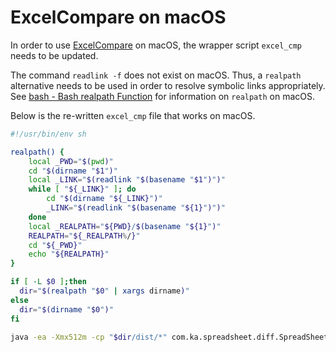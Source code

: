 # ExcelCompare on macOS
In order to use [ExcelCompare](https://github.com/na-ka-na/ExcelCompare/) on macOS, the wrapper script `excel_cmp` needs to be updated.

The command `readlink -f` does not exist on macOS.  Thus, a `realpath` alternative needs to be used in order to resolve symbolic links appropriately.  See [bash - Bash realpath Function](../cl/bash-realpath.md) for information on `realpath` on macOS.

Below is the re-written `excel_cmp` file that works on macOS.

```bash
#!/usr/bin/env sh

realpath() {
    local _PWD="$(pwd)"
    cd "$(dirname "$1")"
    local _LINK="$(readlink "$(basename "$1")")"
    while [ "${_LINK}" ]; do
        cd "$(dirname "${_LINK}")"
        _LINK="$(readlink "$(basename "${1}")")"
    done
    local _REALPATH="${PWD}/$(basename "${1}")"
    REALPATH="${_REALPATH%/}"
    cd "${_PWD}"
    echo "${REALPATH}"
}

if [ -L $0 ];then
  dir="$(realpath "$0" | xargs dirname)"
else
  dir="$(dirname "$0")"
fi

java -ea -Xmx512m -cp "$dir/dist/*" com.ka.spreadsheet.diff.SpreadSheetDiffer "$@"
```
